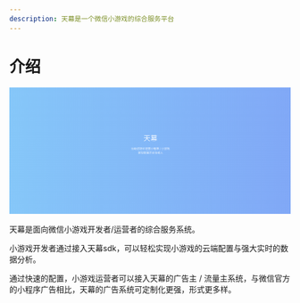 ```yaml
---
description: 天幕是一个微信小游戏的综合服务平台
---
```


# 介绍

![](.gitbook/assets/image%20%2812%29.png)

天幕是面向微信小游戏开发者/运营者的综合服务系统。

小游戏开发者通过接入天幕sdk，可以轻松实现小游戏的云端配置与强大实时的数据分析。

通过快速的配置，小游戏运营者可以接入天幕的广告主 / 流量主系统，与微信官方的小程序广告相比，天幕的广告系统可定制化更强，形式更多样。



